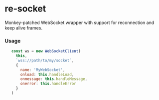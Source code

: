 # re-socket

Monkey-patched WebSocket wrapper with support for reconnection and keep alive frames.


### Usage
 ```javascript
    const ws = new WebSocketClient(
      this,
      `wss://path/to/my/socket`,
      {
        name: 'MyWebSocket',
        onload: this.handleLoad,
        onmessage: this.handleMessage,
        onerror: this.handleError
      }
    )
```
